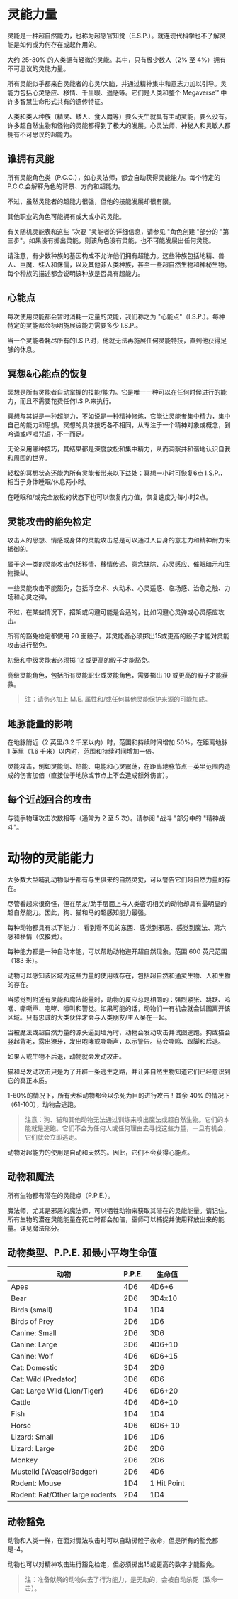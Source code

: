 # 灵能力量

灵能是一种超自然能力，也称为超感官知觉（E.S.P.）。就连现代科学也不了解灵能是如何或为何存在或起作用的。

大约 25-30% 的人类拥有轻微的灵能。其中，只有极少数人（2% 至 4%）拥有不可思议的灵能力量。

所有灵能似乎都来自灵能者的心灵/大脑，并通过精神集中和意志力加以引导。灵能力包括心灵感应、移情、千里眼、遥感等。它们是人类和整个 Megaverse™ 中许多智慧生命形式共有的遗传特征。

人类和类人种族（精灵、矮人、食人魔等）要么天生就具有主动灵能，要么没有。许多超自然生物和怪物的灵能都得到了极大的发展。心灵法师、神秘人和灵敏人都拥有不可思议的超能力。

## 谁拥有灵能

所有灵能角色类（P.C.C.），如心灵法师，都会自动获得灵能能力。每个特定的P.C.C.会解释角色的背景、方向和超能力。

不过，虽然灵能者的超能力很强，但他的技能发展却很有限。

其他职业的角色可能拥有或大或小的灵能。

有关随机灵能表和这些 "次要 "灵能者的详细信息，请参见 "角色创建 "部分的 "第三步"。如果没有掷出灵能，则该角色没有灵能，也不可能发展出任何灵能。

请注意，有少数种族的基因构成不允许他们拥有超能力。这些种族包括地精、兽人、巨魔、蛙人和侏儒，以及其他非人类种族，甚至一些超自然生物和神秘生物。每个种族的描述都会说明该种族是否具有超能力。

## 心能点

每次使用灵能都会暂时消耗一定量的灵能，我们称之为 "心能点"（I.S.P.）。每种特定的灵能都会标明施展该能力需要多少 I.S.P.。

当一个灵能者耗尽所有的I.S.P.时，他就无法再施展任何灵能特技，直到他获得足够的休息。

## 冥想&心能点的恢复

冥想是所有灵能者自动掌握的技能/能力。它是唯一一种可以在任何时候进行的能力，而且不需要花费任何I.S.P.来执行。

冥想与其说是一种超能力，不如说是一种精神修炼，它能让灵能者集中精力，集中自己的能力和思想。冥想的具体技巧各不相同，从专注于一个精神对象或概念，到吟诵或哼唱咒语，不一而足。

无论采用哪种技巧，其结果都是深度放松和集中精力，从而洞察并和谐地认识自我和周围的世界。

轻松的冥想状态还能为所有灵能者带来以下益处：冥想一小时可恢复6点 I.S.P.，相当于身体睡眠/休息两小时。

在睡眠和/或完全放松的状态下也可以恢复内力值，恢复速度为每小时2点。

## 灵能攻击的豁免检定

攻击人的思想、情感或身体的灵能攻击总是可以通过人自身的意志力和精神耐力来抵御的。

属于这一类的灵能攻击包括移情、移情传递、意念抹除、心灵感应、催眠暗示和生物操纵。

一些灵能攻击不能豁免，包括浮空术、火动术、心灵遥感、临场感、治愈之触、力场和心灵之弹。

不过，在某些情况下，招架或闪避可能是合适的，比如闪避心灵弹或心灵感应攻击。

所有的豁免检定都使用 20 面骰子。非灵能者必须掷出15或更高的骰子才能对灵能攻击进行豁免。

初级和中级灵能者必须掷 12 或更高的骰子才能豁免。

高级灵能角色，包括所有灵能职业或灵能角色，需要掷出 10 或更高的骰子才能获救。

> 注：请务必加上 M.E. 属性和/或任何其他灵能保护来源的可能加成。

## 地脉能量的影响

在地脉附近（2 英里/3.2 千米以内）时，范围和持续时间增加 50%，在距离地脉 1 英里（1.6 千米）以内时，范围和持续时间增加一倍。

灵能攻击，例如灵能剑、热能、电能和心灵震荡，在距离地脉节点一英里范围内造成的伤害加倍（直接位于地脉或节点上不会造成额外伤害）。

## 每个近战回合的攻击

与徒手物理攻击次数相等（通常为 2 至 5 次）。请参阅 "战斗 "部分中的 "精神战斗"。

# 动物的灵能能力

大多数大型哺乳动物似乎都有与生俱来的自然灵觉，可以警告它们超自然力量的存在。

尽管看起来很奇怪，但在朋友/助手层面上与人类密切相关的动物却具有最明显的超自然能力。因此，狗、猫和马的超感知能力最强。

每种动物都具有以下能力： 看到看不见的东西、感觉到邪恶、感觉到魔法、第六感和移情（仅接受）。

每种能力都是一种自动本能，可以帮助动物避开超自然现象。范围 600 英尺范围（183 米）。

动物可以感知该区域内这些力量的使用或存在，包括超自然和通灵生物、人和生物的存在。

当感觉到附近有灵能和魔法能量时，动物的反应总是相同的：强烈紧张、跳跃、呜咽、嘶嘶声、咆哮、嚎叫和警觉。如果可能的话，动物们一有机会就会试图离开该区域。只有忠诚的犬类伙伴才会与人类朋友/主人呆在一起。

当被魔法或超自然力量的源头逼到墙角时，动物会发动攻击并试图逃跑。狗或猫会竖起背毛，露出獠牙，发出咆哮或嘶嘶声，以示警告。马会嘶鸣、跺脚和后退。

如果人或生物不后退，动物就会发动攻击。

猫和马发动攻击只是为了开辟一条逃生之路，并让非自然生物知道它们已经意识到它的真正本质。

1-60%的情况下，所有犬科动物都会以杀死为目的进行攻击！其余 40% 的情况下（61-100），动物会逃跑。

> 注意：狗、猫和其他动物无法通过训练来嗅出魔法或超自然生物。它们的本能就是逃跑。它们不会为任何人或任何理由去寻找这些力量，一旦有机会，它们就会立即逃走。

动物对超能力的使用是自动和天然的。因此，它们不会获得心能点。

## 动物和魔法

所有生物都有潜在的灵能点（P.P.E.）。

魔法师，尤其是邪恶的魔法师，可以牺牲动物来获取其潜在的灵能能量。请记住，所有生物的潜在灵能能量在死亡时都会加倍，巫师可以捕捉并使用释放出来的能量。详见魔法部分。

## 动物类型、P.P.E. 和最小平均生命值

| 动物                            | P.P.E. | 生命值      |
| ------------------------------- | ------ | ----------- |
| Apes                            | 4D6    | 4D6+6       |
| Bear                            | 2D6    | 3D4x10      |
| Birds (small)                   | 1D4    | 1D4         |
| Birds of Prey                   | 2D6    | 1D6         |
| Canine: Small                   | 2D6    | 3D6         |
| Canine: Large                   | 3D6    | 4D6+10      |
| Canine: Wolf                    | 4D6    | 6D6+15      |
| Cat: Domestic                   | 3D4    | 2D6         |
| Cat: Wild (Predator)            | 3D6    | 6D6         |
| Cat: Large Wild (Lion/Tiger)    | 4D6    | 6D6+20      |
| Cattle                          | 4D6    | 4D6+10      |
| Fish                            | 1D4    | 1D4         |
| Horse                           | 4D6    | 6D6+ 10     |
| Lizard: Small                   | 1D6    | 1D6         |
| Lizard: Large                   | 2D6    | 2D6         |
| Monkey                          | 2D6    | 2D6         |
| Mustelid (Weasel/Badger)        | 2D6    | 4D6         |
| Rodent: Mouse                   | 1D4    | 1 Hit Point |
| Rodent: Rat/Other large rodents | 2D4    | 1D4         |

## 动物豁免

动物和人类一样，在面对魔法攻击时可以自动掷骰子救命，但是所有的豁免都是-4。

动物也可以对精神攻击进行豁免检定，但必须掷出15或更高的数字才能豁免。

> 注：准备献祭的动物失去了行为能力，是无助的，会被自动杀死（致命一击）。
